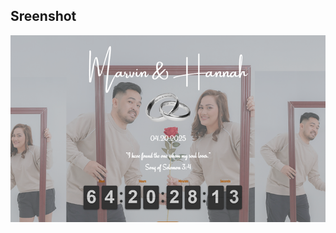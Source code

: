 
## Sreenshot
![screenshot](https://github.com/MOVants/hannahandmarvin-wedding.github.io/blob/main/ScreenshotMarvinHannah.png?raw=true)

